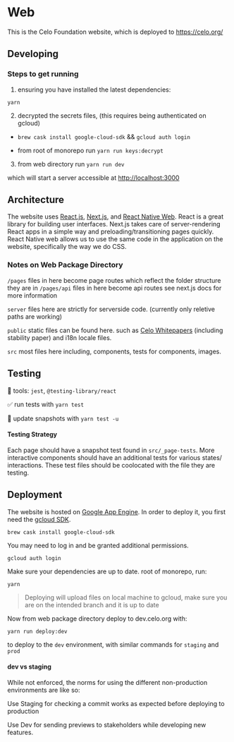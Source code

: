 # Web

This is the Celo Foundation website, which is deployed to https://celo.org/

## Developing

### Steps to get running

1. ensuring you have installed the latest dependencies:

`yarn`

2. decrypted the secrets files, (this requires being authenticated on gcloud)

  * `brew cask install google-cloud-sdk` && `gcloud auth login` 

  * from root of monorepo run `yarn run keys:decrypt`  

3. from web directory run `yarn run dev`

which will start a server accessible at [http://localhost:3000](http://localhost:3000)

## Architecture

The website uses [React.js](https://reactjs.org/), [Next.js](https://nextjs.org/), and [React Native Web](https://github.com/necolas/react-native-web). React is a great library for building user interfaces. Next.js takes care of server-rendering React apps in a simple way and preloading/transitioning pages quickly. React Native web allows us to use the same code in the application on the website, specifically the way we do CSS.

### Notes on Web Package Directory

`/pages` files in here become page routes which reflect the folder structure they are in
`/pages/api` files in here become api routes see next.js docs for more information 

`server` files here are strictly for serverside code. (currently only reletive paths are working)

`public` static files can be found here. such as [Celo Whitepapers](https://github.com/celo-org/celo-monorepo/tree/master/packages/web/public/papers) (including stability paper) and i18n locale files. 

`src` most files here including, components, tests for components, images. 

## Testing

🧰 tools: `jest`, `@testing-library/react`

✅ run tests with `yarn test`

📸 update snapshots with `yarn test -u`

#### Testing Strategy

Each page should have a snapshot test found in `src/_page-tests`. More interactive components should have an additional tests for various states/ interactions. These test files should be coolocated with the file they are testing. 

## Deployment

The website is hosted on [Google App Engine](https://cloud.google.com/appengine/). In order to deploy it, you first need the [gcloud SDK](https://cloud.google.com/sdk/gcloud/).

`brew cask install google-cloud-sdk`

You may need to log in and be granted additional permissions.

`gcloud auth login`

 Make sure your dependencies are up to date. root of monorepo, run:

`yarn`

> Deploying will upload files on local machine to gcloud, make sure you are on the intended branch and it is up to date

Now from web package directory deploy to dev.celo.org with: 

`yarn run deploy:dev`

to deploy to the `dev` environment, with similar commands for `staging` and `prod`


#### dev vs staging

While not enforced, the norms for using the different non-production environments are like so: 

Use Staging for checking a commit works as expected before deploying to production 

Use Dev for sending previews to stakeholders while developing new features. 


